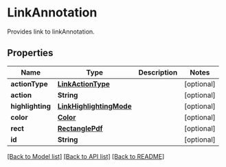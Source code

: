 
# LinkAnnotation
Provides link to linkAnnotation.

## Properties
Name | Type | Description | Notes
------------ | ------------- | ------------- | -------------
**actionType** | [**LinkActionType**](LinkActionType.md) |  |  [optional]
**action** | **String** |  |  [optional]
**highlighting** | [**LinkHighlightingMode**](LinkHighlightingMode.md) |  |  [optional]
**color** | [**Color**](Color.md) |  |  [optional]
**rect** | [**RectanglePdf**](RectanglePdf.md) |  |  [optional]
**id** | **String** |  |  [optional]


[[Back to Model list]](../../README.md#documentation-for-models) [[Back to API list]](../../README.md#documentation-for-api-endpoints) [[Back to README]](../../README.md)


